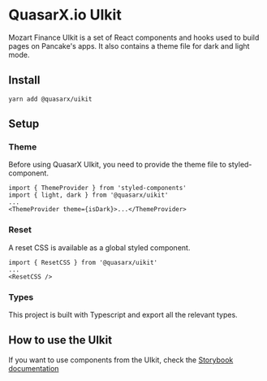 # QuasarX.io UIkit

Mozart Finance UIkit is a set of React components and hooks used to build pages on Pancake's apps. It also contains a theme file for dark and light mode.

## Install

`yarn add @quasarx/uikit`

## Setup

### Theme

Before using QuasarX UIkit, you need to provide the theme file to styled-component.

```
import { ThemeProvider } from 'styled-components'
import { light, dark } from '@quasarx/uikit'
...
<ThemeProvider theme={isDark}>...</ThemeProvider>
```

### Reset

A reset CSS is available as a global styled component.

```
import { ResetCSS } from '@quasarx/uikit'
...
<ResetCSS />
```

### Types

This project is built with Typescript and export all the relevant types.

## How to use the UIkit

If you want to use components from the UIkit, check the [Storybook documentation](https://github.com/quasarx/quasarx-uikit)

